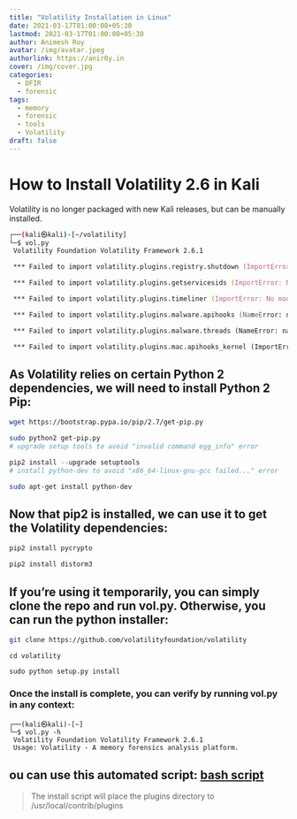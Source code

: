 ```yaml
---
title: "Volatility Installation in Linux"
date: 2021-03-17T01:00:08+05:30
lastmod: 2021-03-17T01:00:08+05:30
author: Animesh Roy
avatar: /img/avatar.jpeg
authorlink: https://anir0y.in
cover: /img/cover.jpg
categories:
  - DFIR
  - forensic
tags:
  - memory 
  - forensic
  - tools
  - Volatility
draft: false
---
```



# How to Install Volatility 2.6 in Kali 


Volatility is no longer packaged with new Kali releases, but can be manually installed. 

``` zsh
┌──(kali㉿kali)-[~/volatility]
└─$ vol.py   
 Volatility Foundation Volatility Framework 2.6.1

 *** Failed to import volatility.plugins.registry.shutdown (ImportError: No module named Crypto.Hash)

 *** Failed to import volatility.plugins.getservicesids (ImportError: No module named Crypto.Hash)

 *** Failed to import volatility.plugins.timeliner (ImportError: No module named Crypto.Hash) 

 *** Failed to import volatility.plugins.malware.apihooks (NameError: name 'distorm3' is not defined)

 *** Failed to import volatility.plugins.malware.threads (NameError: name 'distorm3' is not defined)

 *** Failed to import volatility.plugins.mac.apihooks_kernel (ImportError: No module named distorm3)
```
## As Volatility relies on certain Python 2 dependencies, we will need to install Python 2 Pip:

```bash
wget https://bootstrap.pypa.io/pip/2.7/get-pip.py
```
```bash
sudo python2 get-pip.py
# upgrade setup tools to avoid "invalid command egg_info" error
```
```python
pip2 install --upgrade setuptools
# install python-dev to avoid "x86_64-linux-gnu-gcc failed..." error
```
```bash
sudo apt-get install python-dev
```

## Now that pip2 is installed, we can use it to get the Volatility dependencies:

```python
pip2 install pycrypto
```
```python
pip2 install distorm3
```

<!-- Google Ads -->

<script async src="https://pagead2.googlesyndication.com/pagead/js/adsbygoogle.js"></script>
<ins class="adsbygoogle"
     style="display:block; text-align:center;"
     data-ad-layout="in-article"
     data-ad-format="fluid"
     data-ad-client="ca-pub-3526678290068011"
     data-ad-slot="7160066188"></ins>
<script>
     (adsbygoogle = window.adsbygoogle || []).push({});
</script>
<!-- END -->

## If you’re using it temporarily, you can simply clone the repo and run vol.py. Otherwise, you can run the python installer:

```bash
git clone https://github.com/volatilityfoundation/volatility
```
```
cd volatility
```
```
sudo python setup.py install
```

### Once the install is complete, you can verify by running vol.py in any context:

```
┌──(kali㉿kali)-[~]
└─$ vol.py -h
 Volatility Foundation Volatility Framework 2.6.1
 Usage: Volatility - A memory forensics analysis platform.
 ```

## ou can use this automated script: [bash script](https://gist.github.com/anir0y/5ca6b6356f769d80e0ff12221b3b259b)

<script src="https://gist.github.com/anir0y/5ca6b6356f769d80e0ff12221b3b259b.js"></script>

> The install script will place the plugins directory to /usr/local/contrib/plugins